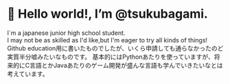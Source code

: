 👋 Hello world!, I’m @tsukubagami.  
=======================================
I`m a japanese junior high school student.  
I may not be as skilled as I'd like,but I'm eager to try all kinds of things!
Github education用に書いたものでしたが、いくら申請しても通らなかったのど実質半分嘘みたいなものです。
基本的にはPythonあたりを使っていますが、将来的にC言語とかJavaあたりのゲーム開発が盛んな言語も学んでいきたいなとは考えています。
